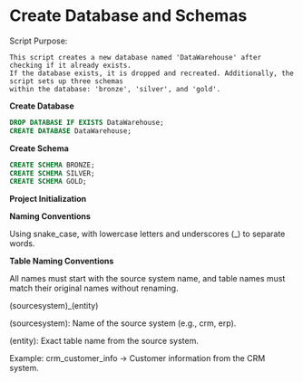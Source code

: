# Create Database and Schemas

Script Purpose:
   
    This script creates a new database named 'DataWarehouse' after checking if it already exists. 
    If the database exists, it is dropped and recreated. Additionally, the script sets up three schemas 
    within the database: 'bronze', 'silver', and 'gold'.


**Create Database**
```sql
DROP DATABASE IF EXISTS DataWarehouse;
CREATE DATABASE DataWarehouse;
```
**Create Schema**
```sql
CREATE SCHEMA BRONZE;
CREATE SCHEMA SILVER;
CREATE SCHEMA GOLD;
```
    
**Project Initialization**

**Naming Conventions**
 
 Using snake_case, with lowercase letters and underscores (_) to separate words.

**Table Naming Conventions**
 
All names must start with the source system name, and table names must match their original names without renaming.

(sourcesystem)_(entity)

(sourcesystem): Name of the source system (e.g., crm, erp).

(entity): Exact table name from the source system.

Example: crm_customer_info → Customer information from the CRM system.


